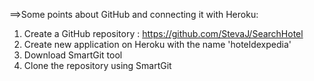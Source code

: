 ==>Some points about GitHub and connecting it with Heroku:
1. Create a GitHub repository : https://github.com/StevaJ/SearchHotel
2. Create new application on Heroku with the name 'hoteldexpedia'
3. Download SmartGit tool
4. Clone the repository using SmartGit
 